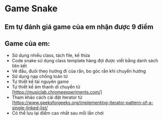 # Game Snake
## Em tự đánh giá game của em nhận được 9 điểm

## Game của em:

* Sử dụng nhiều class, tách file, kế thừa
* Code snake sử dụng class template hàng đợi được viết bằng danh sách liên kết
* Vẽ đầu, đuôi theo hướng đi của rắn, bo góc rắn khi chuyển hướng
* Sử dụng nạp chồng toán tử
* Tự thiết kế tài nguyên game
* Tự thiết kế âm thanh di chuyển từ [https://musiclab.chromeexperiments.com/]
* Tham khảo cách cài đặt iterator từ [https://www.geeksforgeeks.org/implementing-iterator-pattern-of-a-single-linked-list/
* Có thể lưu lại điểm cao nhất sau mỗi lần chơi
